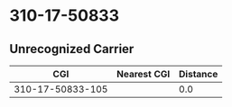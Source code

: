 # 310-17-50833
## Unrecognized Carrier


| CGI | Nearest CGI | Distance |
|-----|-------------|----------|
| 310-17-50833-105 |  | 0.0 |
